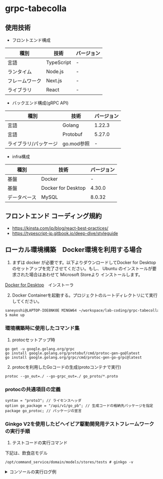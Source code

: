 # grpc-tabecolla

## 使用技術

- フロントエンド構成

| 種別 | 技術 | バージョン |
| --- | --- | --- |
| 言語 | TypeScript | - |
| ランタイム | Node.js | - |
| フレームワーク | Next.js | - |
| ライブラリ | React | - |

- バックエンド構成(gRPC API)

| 種別 | 技術 | バージョン |
| --- | --- | --- |
| 言語 | Golang | 1.22.3 |
| 言語 | Protobuf | 5.27.0 |
| ライブラリ/パッケージ | go.mod参照 | - |

- infra構成

| 種別 | 技術 | バージョン |
| --- | --- | --- |
| 基盤 | Docker | - |
| 基盤 | Docker for Desktop | 4.30.0 |
| データベース | MySQL | 8.0.32 |


## フロントエンド コーディング規約
- https://kinsta.com/jp/blog/react-best-practices/
- https://typescript-jp.gitbook.io/deep-dive/styleguide

## ローカル環境構築　Docker環境を利用する場合

1. まずは docker が必要です。以下よりダウンロードしてDocker for Desktopのセットアップを完了させてください。もし、 Ubuntu のインストールが要求された場合はあわせて Microsoft Storeより インストールします。

[Docker for Desktop](https://www.docker.com/)　インストーラ

2. Docker Containerを起動する。プロジェクトのルートディレクトリにて実行してください。
```bash
saneyoshi@LAPTOP-IOE8NK0E MINGW64 ~/workspace/lab-coding/grpc-tabecolla (develop)
$ make up
```

### 環境構築時に使用したコマンド集
1. protocセットアップ時

```
go get -u google.golang.org/grpc
go install google.golang.org/protobuf/cmd/protoc-gen-go@latest
go install google.golang.org/grpc/cmd/protoc-gen-go-grpc@latest
```

2. protocを利用したGoコードの生成(protoコンテナで実行)

```
protoc --go_out=./ --go-grpc_out=./ go_proto/*.proto
```

### protocの共通項目の定義

```
syntax = "proto3"; // ライセンスヘッダ
option go_package = "/api/v1/go_pb"; // 生成コードの格納先パッケージを指定
package go_protoc; // パッケージの宣言
```

### Ginkgo V2を使用したビヘイビア駆動開発用テストフレームワークの実行手順

1. テストコードの実行コマンド

下記は、飲食店モデル

```
/opt/command_service/domain/models/stores/tests # ginkgo -v
```

<details><summary>コンソールの実行ログ例</summary>

```
/opt/command_service/domain/models/stores/tests # ginkgo -v
Running Suite: domain/models/storesパッケージのテスト - /opt/command_service/domain/models/stores/tests
================================================================================================================
Random Seed: 1717514749

Will run 4 of 4 specs
------------------------------
Storeエンティティを構成する値オブジェクト 文字数の検証 空文字列の場合、errs.DomainErrorが返る [StoreId構造体の生成, 文字数]
/opt/command_service/domain/models/stores/tests/value_test.go:29
• [0.000 seconds]
------------------------------
Storeエンティティを構成する値オブジェクト 文字数の検証 36文字より大きい文字列の場合、errs.DomainErrorが返る [StoreId構造体の生成, 文字数]
/opt/command_service/domain/models/stores/tests/value_test.go:32
• [0.000 seconds]
------------------------------
Storeエンティティを構成する値オブジェクト UUID形式の検証 uuid以外の文字列の場合、errs.DomainErrorが返る [StoreId構造体の生成, UUID形式]
/opt/command_service/domain/models/stores/tests/value_test.go:38
• [0.000 seconds]
------------------------------
Storeエンティティを構成する値オブジェクト UUID形式の検証 36文字のuuid文字列の場合、StoreIdが返る [StoreId構造体の生成, UUID形式]
/opt/command_service/domain/models/stores/tests/value_test.go:41
• [0.000 seconds]
------------------------------

Ran 4 of 4 Specs in 0.002 seconds
SUCCESS! -- 4 Passed | 0 Failed | 0 Pending | 0 Skipped
PASS

Ginkgo ran 1 suite in 936.73792ms
Test Suite Passed
```

</details>